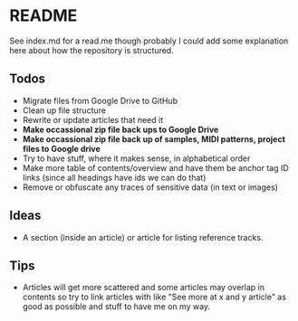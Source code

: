 # README
See index.md for a read.me though probably I could add some explanation here about how the repository is structured.

## Todos
- Migrate files from Google Drive to GitHub
- Clean up file structure
- Rewrite or update articles that need it
- **Make occassional zip file back ups to Google Drive**
- **Make occassional zip file back up of samples, MIDI patterns, project files to Google drive**
- Try to have stuff, where it makes sense, in alphabetical order
- Make more table of contents/overview and have them be anchor tag ID links (since all headings have ids we can do that)
- Remove or obfuscate any traces of sensitive data (in text or images)

## Ideas
- A section (inside an article) or article for listing reference tracks.

## Tips
- Articles will get more scattered and some articles may overlap in contents so try to link articles with like "See more at x and y article" as good as possible and stuff to have me on my way.
